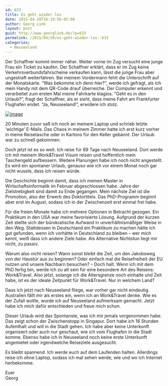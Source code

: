 ```yaml
---
id: 633
title: Es geht wieder los
date: 2015-04-20T16:19:56-05:00
author: Georg Link
layout: post
guid: http://www.georglink.de/?p=633
permalink: /2015/04/20/es-geht-wieder-los--633
categories:
  - Neuseeland
---
```

Der Schaffner kommt immer näher. Weiter vorne im Zug versucht eine junge Frau ein Ticket zu kaufen. Der Schaffner erklärt, dass er im Zug keine Verkehrsverbundsfahrscheine verkaufen kann, lässt die junge Frau aber ungestraft weiterfahren. Bei meinem Vordermann fehlt die Unterschrift auf der Monatskarte. &#8220;Was bekomme ich denn hier?&#8221;, werde ich gefragt, als ich mein Handy mit dem QR-Code drauf überreiche. Der Computer erkennt und verarbeitet zum ersten Mal meine Fahrkarte klaglos. &#8220;Geht es in den Urlaub?&#8221;, fragt der Schaffner, als er sieht, dass meine Fahrt am Frankfurter Flughafen endet. &#8220;Ja, Neuseeland!&#8221;, erwidere ich stolz.

[<img title="IMG_20150420_161019.jpg" class="alignnone size-full"  alt="image" src="http://www.georglink.de/media/2015/04/wpid-img_20150420_1610191.jpg" />](http://www.georglink.de/media/2015/04/wpid-img_20150420_1610191.jpg)

<!--more-->

20 Minuten zuvor saß ich noch an meinem Laptop und schrieb letzte &#8216;wichtige&#8217; E-Mails. Das Chaos in meinem Zimmer hatte ich erst kurz vorher in meine Reisetasche oder in Kartons für den Keller gebannt. Der Urlaub war zu schnell gekommen. 

Doch jetzt ist es so weit. Ich reise für 89 Tage nach Neuseeland. Dort werde ich mit meinem Work&Travel Visum reisen und hoffentlich mein Taschengeld aufbessern. Weitere Planungen habe ich noch nicht angestellt. Es wird ein spontaner Urlaub, genauso wie ich vor einem Monat noch gar nicht wusste, dass ich reisen würde. 

Die Geschichte beginnt damit, dass ich meinen Master in Wirtschaftsinformatik im Februar abgeschlossen habe. Jahre der Zielstrebigkeit sind damit zu Ende gegangen. Mein nächste Ziel ist die Promotion, also der Erwerb des Doktortitels. Das PhD-Programm beginnt aber erst im August, sodass ich in der Zwischenzeit erst einmal frei habe. 

Für die freien Monate habe ich mehrere Optionen in Betracht gezogen. Ein Praktikum in den USA war meine favorisierte Lösung. Aufgrund der kurzen Zeit stellte sich der bürokratische Aufwand in unverhältnismäßiger Weise in den Weg. Stattdessen in Deutschland ein Praktikum zu machen hätte ich gut gefunden, wenn ich vorhätte in Deutschland zu bleiben &#8211; wer mich kennt, weiß dass ich andere Ziele habe. Als Alternative Nichtstun liegt mir nicht, zu passiv. 

Warum also nicht reisen? Wann sonst bleibt die Zeit, um den Jakobsweg von der Haustür aus zu beginnen? Oder einfach mal die Reisefreiheit der EU nutzen und unsere Nachbarn besuchen? &#8211; Doch halt. Wenn ich mit dem PhD fertig bin, werde ich zu alt sein für eine besondere Art des Reisens: Work&Travel. Also jetzt, solange ich die Altersgrenze noch einhalte und Zeit habe, ist es der ideale Zeitpunkt für Work&Travel. Nur in welchem Land? 

Dass ich jetzt nach Neuseeland fliege, war vorher gar nicht eindeutig. Australien fällt mir als erstes ein, wenn ich an Work&Travel denke. Wie es der Zufall wollte, wurde ich auf Neuseeland aufmerksam gemacht. Jetzt habe ich mich dafür entschieden und freue mich schon. 

Dieser Urlaub wird das Spontanste, was ich mir jemals vorgenommen habe. Das zeigt schon der Zwischenstopp in Singapur. Dort habe ich 16 Stunden Aufenthalt und will in die Stadt gehen. Ich habe aber keine Unterkunft organisiert oder auch nur geschaut, wie ich vom Flughafen in die Stadt komme. Ebenso habe ich in Neuseeland noch keine erste Unterkunft angemietet oder irgendwelche Reiseziele ausgesucht. 

Es bleibt spannend. Ich werde euch auf dem Laufenden halten. Allerdings reise ich ohne Laptop, sodass ich mal sehen werde, wie und wo ich Internet herbekomme. 

Euer  
Georg